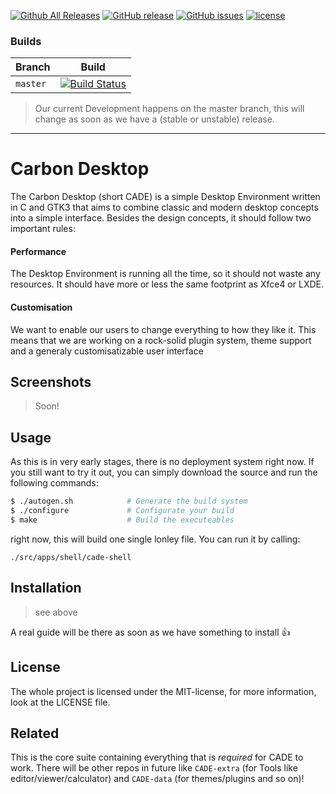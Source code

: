 <!--
@Author: Marius Messerschmidt <marius>
@Date:   08-10-2016 20:10:88
@Email:  marius.messerschmidt@googlemail.com
@Last modified by:   marius
@Last modified time: 08-10-2016 21:10:00
@License: MIT
-->

[![Github All Releases](https://img.shields.io/github/downloads/CarbonDesktop/CADE/total.svg?maxAge=2592000)]()
[![GitHub release](https://img.shields.io/github/release/CarbonDesktop/CADE.svg?maxAge=2592000)]()
[![GitHub issues](https://img.shields.io/github/issues/CarbonDesktop/CADE.svg?maxAge=2592000)]()
[![license](https://img.shields.io/github/license/CarbonDesktop/CADE.svg?maxAge=2592000)]()

### Builds
| Branch  | Build |
|---------|-------|
| `master`| [![Build Status](https://travis-ci.org/CarbonDesktop/CADE.svg?branch=master)](https://travis-ci.org/CarbonDesktop/CADE)

 > Our current Development happens on the master branch, this will change as soon as we
 > have a (stable or unstable) release.

------------------------------------------

# Carbon Desktop

The Carbon Desktop (short CADE) is a simple Desktop Environment written
in C and GTK3 that aims to combine classic and modern desktop concepts
into a simple interface. Besides the design concepts, it should follow
two important rules:

#### Performance

The Desktop Environment is running all the time, so it should not
waste any resources. It should have more or less the same footprint as
Xfce4 or LXDE.

#### Customisation

We want to enable our users to change everything to how they like it.
This means that we are working on a rock-solid plugin system, theme
support and a generaly customisatizable user interface

## Screenshots

> Soon!

## Usage

As this is in very early stages, there is no deployment system right
now. If you still want to try it out, you can simply download the source
and run the following commands:

```bash
$ ./autogen.sh            # Generate the build system
$ ./configure             # Configurate your build
$ make                    # Build the executeables
```

right now, this will build one single lonley file. You can run it by
calling:

`./src/apps/shell/cade-shell`

## Installation

> see above

A real guide will be there as soon as we have something to install :+1:

## License

The whole project is licensed under the MIT-license, for more
information, look at the LICENSE file.

## Related

This is the core suite containing everything that is *required* for CADE
to work. There will be other repos in future like `CADE-extra` (for Tools
like editor/viewer/calculator) and `CADE-data` (for themes/plugins and so on)!
